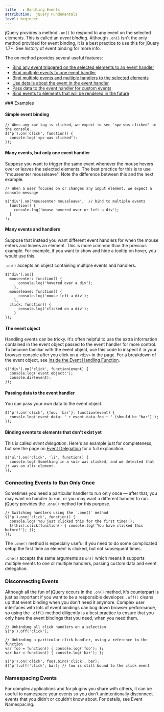 ```yaml
---
title   : Handling Events
attribution:  jQuery Fundementals
level: beginner
---
```

jQuery provides a method `.on()` to 
respond to any event on the selected elements. This is called an _event binding_.
Although `.on()` isn't the only method provided for event binding, it is a best
practice to use this for jQuery 1.7+. See history of event binding for more info.
<!-- TODO: link to history page -->

The on method provides several useful features:
<ul>
<li><a href="#simple-event-binding">Bind any event triggered on the selected elements to an event handler</a></li>
<li><a href="#multiple-events-one-handler">Bind multiple events to one event handler</a></li>
<li><a href="#multiple-events-multiple-handlers">Bind multiple events and multiple handlers to the selected elements</a></li>
<li><a href="#event-object">Use details about the event in the event handler</a></li>
<li><a href="#passing-data">Pass data to the event handler for custom events</a></li>
<li><a href="#event-delegation">Bind events to elements that will be rendered in the future</a></li>
</ul>
### Examples

#### <a name="simple-event-binding">Simple event binding</a>
```
// When any <p> tag is clicked, we expect to see '<p> was clicked' in the console.
$('p').on('click', function() {
  console.log('<p> was clicked');
});
```

#### <a name="multiple-events-one-handler">Many events, but only one event handler</a>

Suppose you want to trigger the same event whenever the mouse hovers over or leaves 
the selected elements. The best practice for this is to use "mouseenter mouseleave". 
Note the difference between this and the next example.

```
// When a user focuses on or changes any input element, we expect a console message

$('div').on('mouseenter mouseleave',  // bind to multiple events
  function() {
    console.log('mouse hovered over or left a div');
  }
);
```

#### <a name="multiple-events-multiple-handlers">Many events and handlers</a>

Suppose that instead you want different event handlers for when the mouse enters and 
leaves an element. This is more common than the previous example. For example, if you 
want to show and hide a tooltip on hover, you would use this. 

`.on()` accepts an object containing multiple events and handlers.

```
$('div').on({
  mouseenter: function() {
      console.log('hovered over a div');
    },
  mouseleave: function() {
      console.log('mouse left a div');
    },
  click: function() {
      console.log('clicked on a div');
    }
});
```
  
#### <a name="event-object">The event object</a>

Handling events can be tricky. It's often helpful to use the extra information contained
in the event object passed to the event handler for more control. To become familiar with 
the event object, use this code to inspect it in your browser console after you click on 
a `<div>` in the page. For a breakdown of the event object, see 
<a href="/events/inside-event-handling-function/">Inside the Event Handling Function</a>.

```
$('div').on('click', function(event) {
  console.log('event object:');
  console.dir(event);
});
```

#### <a name="passing-data">Passing data to the event handler</a>

You can pass your own data to the event object.

```
$('p').on('click', {foo: 'bar'}, function(event) {
  console.log('event data: ' + event.data.foo + ' (should be "bar")');
});
```


#### <a name="event-delegation">Binding events to elements that don't exist yet</a>

This is called _event delegation_. Here's an example just for completeness, but see the 
page on <a href="/events/event-delegation/">Event Delegation</a> for a full explanation.

```
$('ul').on('click', 'li', function() {
  console.log('Something in a <ul> was clicked, and we detected that it was an <li> element.
});
```

### Connecting Events to Run Only Once

Sometimes you need a particular handler to run only once — after that, you may
want no handler to run, or you may want a different handler to run.  jQuery
provides the `.one()` method for this purpose.

```
// Switching handlers using the `.one()` method
$('p').one('click', function() {
  console.log('You just clicked this for the first time!');
  $(this).click(function() { console.log('You have clicked this before!'); });
});
```

The `.one()` method is especially useful if you need to do some complicated
setup the first time an element is clicked, but not subsequent times.

`.one()` accepts the same arguments as `on()` which means it supports multiple events to one
or multiple handlers, passing custom data and event delegation.

### Disconnecting Events

Although all the fun of jQuery occurs in the `.on()` method, it's counterpart is just as important 
if you want to be a responsible developer. `.off()` cleans up that event 
binding when you don't need it anymore. Complex user interfaces with lots of event bindings 
can bog down browser performance, so using the `.off()` method diligently is a best practice to 
ensure that you only have the event bindings that you need, when you need them.

```
// Unbinding all click handlers on a selection
$('p').off('click');
```

```
// Unbinding a particular click handler, using a reference to the function
var foo = function() { console.log('foo'); };
var bar = function() { console.log('bar'); };

$('p').on('click', foo).bind('click', bar);
$('p').off('click', bar); // foo is still bound to the click event
```

### Namespacing Events

For complex applications and for plugins you share with others, it can be
useful to namespace your events so you don't unintentionally disconnect events
that you didn't or couldn't know about. For details, see Event Namespacing.

<!-- TODO: Link to namespacing -->
